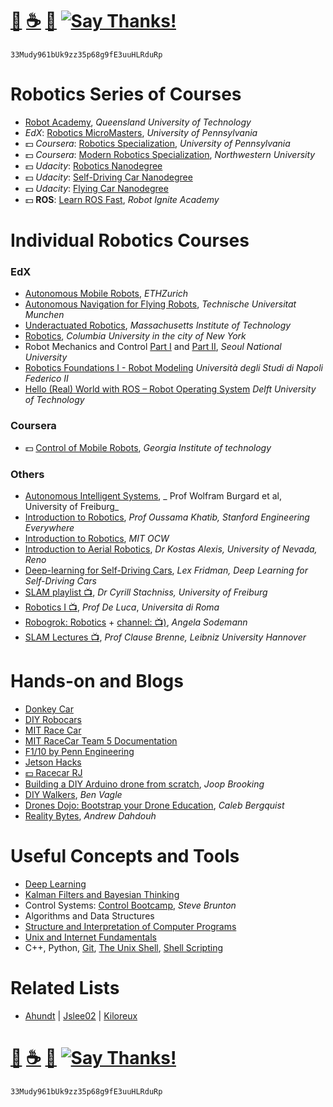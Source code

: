 # [🐳](https://mithi.github.io/deep-blueberry) [☕️](https://ko-fi.com/minimithi) [🧧](https://www.paypal.me/minimithi) [![Say Thanks!](https://img.shields.io/badge/Say%20Thanks-!-1EAEDB.svg)](https://saythanks.io/to/mithi) 
```
33Mudy961bUk9zz35p68g9fE3uuHLRduRp
```

# Robotics Series of Courses

- [Robot Academy][series1], _Queensland University of Technology_
- _EdX_: [Robotics MicroMasters][series2], _University of Pennsylvania_
- :dollar: _Coursera_: [Robotics Specialization][series3], _University of Pennsylvania_
- :dollar: _Coursera_: [Modern Robotics Specialization][series4], _Northwestern University_ 
- :dollar: _Udacity_: [Robotics Nanodegree][series5]
- :dollar: _Udacity_: [Self-Driving Car Nanodegree][series6]
- :dollar: _Udacity_: [Flying Car Nanodegree][series7]
- :dollar: **ROS**: [Learn ROS Fast][series8], _Robot Ignite Academy_

[series1]: http://robotacademy.net.au
[series2]: https://www.edx.org/micromasters/pennx-robotics
[series3]: https://www.coursera.org/specializations/robotics
[series4]: https://www.coursera.org/specializations/modernrobotics
[series5]: https://www.udacity.com/robotics
[series6]: https://www.udacity.com/drive
[series7]: https://www.udacity.com/course/flying-car-nanodegree--nd787
[series8]: http://www.theconstructsim.com/construct-learn-develop-robots-using-ros/robotigniteacademy_learnros/

# Individual Robotics Courses

### EdX
- [Autonomous Mobile Robots][course1], _ETHZurich_
- [Autonomous Navigation for Flying Robots][course2], _Technische Universitat Munchen_
- [Underactuated Robotics][course3], _Massachusetts Institute of Technology_
- [Robotics][course4], _Columbia University in the city of New York_
- Robot Mechanics and Control [Part I][course5] and [Part II][course6], _Seoul National University_
- [Robotics Foundations I - Robot Modeling][course7] _Università degli Studi di Napoli Federico II_
- [Hello (Real) World with ROS – Robot Operating System][course8] _Delft University of Technology_

### Coursera
- :dollar: [Control of Mobile Robots][course9], _Georgia Institute of technology_

### Others
- [Autonomous Intelligent Systems][course10], _ Prof Wolfram Burgard et al, University of Freiburg_
- [Introduction to Robotics][course11], _Prof Oussama Khatib, Stanford Engineering Everywhere_
- [Introduction to Robotics][course12], _MIT OCW_
- [Introduction to Aerial Robotics][course13], _Dr Kostas Alexis, University of Nevada, Reno_
- [Deep-learning for Self-Driving Cars][course14], _Lex Fridman, Deep Learning for Self-Driving Cars_
- [SLAM playlist 📺][course15], _Dr Cyrill Stachniss, University of Freiburg_
- [Robotics I 📺][course16], _Prof De Luca_, _Universita di Roma_
- [Robogrok: Robotics][course17a] + [channel: 📺)][course17b], _Angela Sodemann_
- [SLAM Lectures 📺][course18], _Prof Clause Brenne, Leibniz University Hannover_

[course1]: https://www.edx.org/course/autonomous-mobile-robots-ethx-amrx-2
[course2]: https://www.edx.org/course/autonomous-navigation-flying-robots-tumx-autonavx-0
[course3]: https://www.edx.org/course/underactuated-robotics-mitx-6-832x-0
[course4]: https://www.edx.org/course/robotics-columbiax-csmm-103x#!
[course5]: https://www.edx.org/course/robot-mechanics-control-part-i-snux-snu446-345-1x
[course6]: https://www.edx.org/course/robot-mechanics-control-part-ii-snux-snu446-345-2x
[course7]: https://www.edx.org/course/robotics-foundations-i-robot-modeling
[course8]: https://www.edx.org/course/hello-real-world-with-ros-robot-operating-system
[course9]: https://www.coursera.org/learn/mobile-robot
[course10]: http://ais.informatik.uni-freiburg.de/teaching/ss16/robotics/index_en.php
[course11]: https://see.stanford.edu/Course/CS223A
[course12]: https://ocw.mit.edu/courses/mechanical-engineering/2-12-introduction-to-robotics-fall-2005/lecture-notes/
[course13]: http://www.kostasalexis.com/introduction-to-aerial-robotics.html
[course14]: http://selfdrivingcars.mit.edu/
[course15]: https://www.youtube.com/watch?v=V9qQc5X7O0k&list=PLgnQpQtFTOGQECnBvZSV61oxTrkPut-nc
[course16]: https://www.youtube.com/watch?v=pitZv3PuVMw&list=PLAQopGWlIcyaqDBW1zSKx7lHfVcOmWSWt
[course17a]: http://robogrok.com/index.html
[course17b]: https://www.youtube.com/user/asodemann3/videos
[course18]: https://www.youtube.com/watch?v=B2qzYCeT9oQ&list=PLpUPoM7Rgzi_7YWn14Va2FODh7LzADBSm


# Hands-on and Blogs

- [Donkey Car][h1]
- [DIY Robocars][h2]
- [MIT Race Car][h3]
- [MIT RaceCar Team 5 Documentation][h4]
- [F1/10 by Penn Engineering ][h5]
- [Jetson Hacks][h6]
- [:dollar: Racecar RJ][h7]
- [Building a DIY Arduino drone from scratch][h8], _Joop Brooking_
- [DIY Walkers][h9], _Ben Vagle_
- [Drones Dojo: Bootstrap your Drone Education][h10], _Caleb Bergquist_
- [Reality Bytes][h11], _Andrew Dahdouh_

[h1]: http://www.donkeycar.com/
[h2]: http://diyrobocars.com/
[h3]: https://mit-racecar.github.io
[h4]: https://mit-racecar.github.io/6.141-spring-2016-team-5-documentation/
[h5]: http://f1tenth.org/lectures
[h6]: https://www.jetsonhacks.com/category/robotics/
[h7]:https://racecarj.com/

[h8]: http://www.brokking.net/ymfc-32_main.html
[h9]: https://dojofordrones.com/
[h10]: https://www.diywalkers.com/
[h11]: https://realitybytes.blog/


# Useful Concepts and Tools
- [Deep Learning](https://mithi.github.io/deep-blueberry/)
- [Kalman Filters and Bayesian Thinking][55]
- Control Systems: [Control Bootcamp][19], _Steve Brunton_
- Algorithms and Data Structures
- [Structure and Interpretation of Computer Programs][39]
- [Unix and Internet Fundamentals][73]
- C++, Python, [Git][71], [The Unix Shell][57], [Shell Scripting][56]

[56]: https://www.shellscript.sh/
[57]: https://swcarpentry.github.io/shell-novice/
[55]: https://github.com/rlabbe/Kalman-and-Bayesian-Filters-in-Python/
[19]: https://youtu.be/Pi7l8mMjYVE?list=PLMrJAkhIeNNR20Mz-VpzgfQs5zrYi085m
[39]: https://groups.csail.mit.edu/mac/classes/6.001/abelson-sussman-lectures/
[53]: http://docs.python-guide.org/en/latest/intro/learning/
[73]: http://en.tldp.org/HOWTO/Unix-and-Internet-Fundamentals-HOWTO/
[71]: http://gitimmersion.com/

# Related Lists
- [Ahundt](https://github.com/ahundt/awesome-robotics) |
[Jslee02](https://github.com/jslee02/awesome-robotics-libraries) |
[Kiloreux](https://github.com/Kiloreux/awesome-robotics)

# [🐳](https://mithi.github.io/deep-blueberry) [☕️](https://ko-fi.com/minimithi) [🧧](https://www.paypal.me/minimithi) [![Say Thanks!](https://img.shields.io/badge/Say%20Thanks-!-1EAEDB.svg)](https://saythanks.io/to/mithi) 
```
33Mudy961bUk9zz35p68g9fE3uuHLRduRp
```
